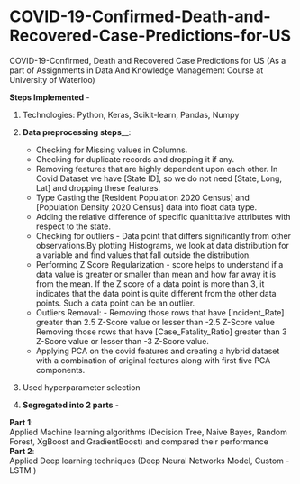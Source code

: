 # COVID-19-Confirmed-Death-and-Recovered-Case-Predictions-for-US <br />
COVID-19-Confirmed, Death and Recovered Case Predictions for US (As a part of Assignments in Data And Knowledge Management Course at University of Waterloo) <br />

**Steps Implemented** - <br />
1. Technologies: Python, Keras, Scikit-learn, Pandas, Numpy <br />
2. **Data preprocessing steps**__: <br />
 
   * Checking for Missing values in Columns. <br />
   * Checking for duplicate records and dropping it if any. <br />
   * Removing features that are highly dependent upon each other. In Covid Dataset we have [State ID], so we do not need [State, Long, Lat] and dropping these features. <br />
   * Type Casting the [Resident Population 2020 Census] and [Population Density 2020 Census] data into float data type. <br />
   * Adding the relative difference of specific quanititative attributes with respect to the state. <br />
   * Checking for outliers - Data point that differs significantly from other observations.By plotting Histograms, we look at data distribution for a variable and find values that fall outside the distribution. <br />
   * Performing Z Score Regularization - score helps to understand if a data value is greater or smaller than mean and how far away it is from the mean. If the Z score of a data point is more than 3, it indicates that the data point is quite different from the other data points. Such a data point can be an outlier. <br />
   * Outliers Removal: - Removing those rows that have [Incident_Rate] greater than 2.5 Z-Score value or lesser than -2.5 Z-Score value Removing those rows that have [Case_Fatality_Ratio] greater than 3 Z-Score value or lesser than -3 Z-Score value. <br />
   * Applying PCA on the covid features and creating a hybrid dataset with a combination of original features along with first five PCA components. <br />

3. Used hyperparameter selection <br />
4. **Segregated into 2 parts** - <br />

**Part 1**: <br />
Applied Machine learning algorithms (Decision Tree, Naive Bayes, Random Forest, XgBoost and GradientBoost) and compared their performance <br />
**Part 2**: <br />
Applied Deep learning techniques (Deep Neural Networks Model, Custom - LSTM )<br />
